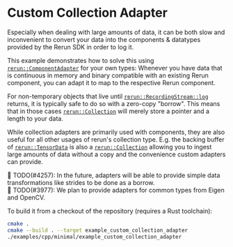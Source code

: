 # Custom Collection Adapter

Especially when dealing with large amounts of data, it can be both slow and inconvenient to convert
your data into the components & datatypes provided by the Rerun SDK in order to log it.

This example demonstrates how to solve this using [`rerun::ComponentAdapter`](https://ref.rerun.io/docs/cpp/latest/structrerun_1_1CollectionAdapter.html?speculative-link) for your own types:
Whenever you have data that is continuous in memory and binary compatible with an existing Rerun component,
you can adapt it to map to the respective Rerun component.
<!-- direct link to log method? speculative-link doesn't seem to work with that https://ref.rerun.io/docs/cpp/latest/classrerun_1_1RecordingStream.html#af7a14a7e2c3029ef1679ff9fd680129d -->
For non-temporary objects that live until [`rerun::RecordingStream::log`](https://ref.rerun.io/docs/cpp/latest/classrerun_1_1RecordingStream.html?speculative-link) returns,
it is typically safe to do so with a zero-copy "borrow".
This means that in those cases [`rerun::Collection`](https://ref.rerun.io/docs/cpp/latest/classrerun_1_1Collection.html?speculative-link) will merely store a pointer and a length to your data.

While collection adapters are primarily used with components, they are also useful for all other usages of
rerun's collection type. E.g. the backing buffer of [`rerun::TensorData`](https://ref.rerun.io/docs/cpp/latest/structrerun_1_1datatypes_1_1TensorBuffer.html?speculative-link)
is also a [`rerun::Collection`](https://ref.rerun.io/docs/cpp/latest/classrerun_1_1Collection.html?speculative-link)
allowing you to ingest large amounts of data without a copy and the convenience custom adapters can provide.

🚧 TODO(#4257): In the future, adapters will be able to provide simple data transformations like strides to be done as a borrow.  
🚧 TODO(#3977): We plan to provide adapters for common types from Eigen and OpenCV.


To build it from a checkout of the repository (requires a Rust toolchain):
```bash
cmake .
cmake --build . --target example_custom_collection_adapter
./examples/cpp/minimal/example_custom_collection_adapter
```

